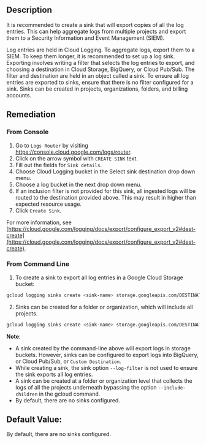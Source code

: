 ## Description

It is recommended to create a sink that will export copies of all the log entries. This can help aggregate logs from multiple projects and export them to a Security Information and Event Management (SIEM).

Log entries are held in Cloud Logging. To aggregate logs, export them to a SIEM. To keep them longer, it is recommended to set up a log sink. Exporting involves writing a filter that selects the log entries to export, and choosing a destination in Cloud Storage, BigQuery, or Cloud Pub/Sub. The filter and destination are held in an object called a sink. To ensure all log entries are exported to sinks, ensure that there is no filter configured for a sink. Sinks can be created in projects, organizations, folders, and billing accounts.

## Remediation

### From Console

1. Go to `Logs Router` by visiting https://console.cloud.google.com/logs/router.
2. Click on the arrow symbol with `CREATE SINK` text.
3. Fill out the fields for `Sink details`.
4. Choose Cloud Logging bucket in the Select sink destination drop down menu.
5. Choose a log bucket in the next drop down menu.
6. If an inclusion filter is not provided for this sink, all ingested logs will be routed to the destination provided above. This may result in higher than expected resource usage.
7. Click `Create Sink`.

For more information, see
[https://cloud.google.com/logging/docs/export/configure_export_v2#dest-create](https://cloud.google.com/logging/docs/export/configure_export_v2#dest-create).
### From Command Line

1. To create a sink to export all log entries in a Google Cloud Storage bucket:

```bash
gcloud logging sinks create <sink-name> storage.googleapis.com/DESTINATION_BUCKET_NAME
```
2. Sinks can be created for a folder or organization, which will include all projects.

```bash
gcloud logging sinks create <sink-name> storage.googleapis.com/DESTINATION_BUCKET_NAME --include-children -- folder=FOLDER_ID | --organization=ORGANIZATION_ID
```

**Note**:
- A sink created by the command-line above will export logs in storage buckets. However, sinks can be configured to export logs into BigQuery, or Cloud Pub/Sub, or `Custom Destination`.
- While creating a sink, the sink option `--log-filter` is not used to ensure the sink exports all log entries.
- A sink can be created at a folder or organization level that collects the logs of all the projects underneath bypassing the option `--include-children` in the gcloud command.
- By default, there are no sinks configured.

## Default Value:

By default, there are no sinks configured.
